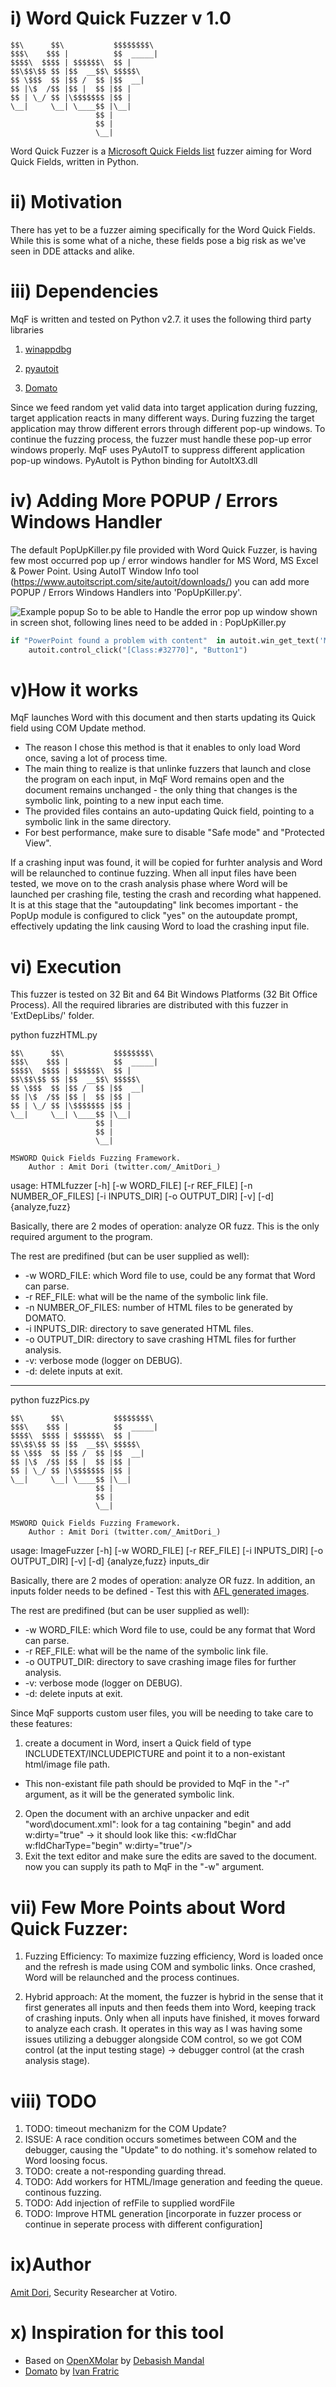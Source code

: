 i) Word Quick Fuzzer v 1.0
=======================

    $$\      $$\           $$$$$$$$\ 
    $$$\    $$$ |          $$  _____|
    $$$$\  $$$$ | $$$$$$\  $$ |      
    $$\$$\$$ $$ |$$  __$$\ $$$$$\    
    $$ \$$$  $$ |$$ /  $$ |$$  __|   
    $$ |\$  /$$ |$$ |  $$ |$$ |      
    $$ | \_/ $$ |\$$$$$$$ |$$ |      
    \__|     \__| \____$$ |\__|      
                       $$ |          
                       $$ |          
                       \__|          
                   

Word Quick Fuzzer is a [Microsoft Quick Fields list](https://support.office.com/en-us/article/list-of-field-codes-in-word-1ad6d91a-55a7-4a8d-b535-cf7888659a51) fuzzer aiming for Word Quick Fields, written in Python. 


ii) Motivation
=========================================
There has yet to be a fuzzer aiming specifically for the Word Quick Fields. While this is some what of a niche, these fields pose a big risk as we've seen in DDE attacks and alike.

iii) Dependencies
==================
MqF is written and tested on Python v2.7. it uses the following third party libraries

1. [winappdbg](https://github.com/MarioVilas/winappdbg)


2. [pyautoit](https://pypi.python.org/pypi/PyAutoIt/0.3)

3. [Domato](https://github.com/google/domato)

Since we feed random yet valid data into target application during fuzzing, target application reacts in many different ways. During fuzzing the target application may throw different errors through different pop-up windows. To continue the fuzzing process, the fuzzer must handle these pop-up error windows properly. MqF uses PyAutoIT to suppress different application pop-up windows. PyAutoIt is Python binding for AutoItX3.dll

				

iv) Adding More POPUP / Errors Windows Handler
===============================================

The default PopUpKiller.py file provided with Word Quick Fuzzer, is having few most occurred pop up / error windows handler for MS Word, MS Excel & Power Point. Using AutoIT Window Info tool (https://www.autoitscript.com/site/autoit/downloads/) you can add more POPUP / Errors Windows Handlers into 'PopUpKiller.py'.

![Example popup](https://github.com/VotiroLabs/Word-Quick-Fuzzer/blob/master/popuphandler.PNG)
So to be able to Handle the error pop up window shown in screen shot, following lines need to be added in : PopUpKiller.py

```python
if "PowerPoint found a problem with content"  in autoit.win_get_text('Microsoft PowerPoint'):
	autoit.control_click("[Class:#32770]", "Button1")

```

v)How it works
=============
MqF launches Word with this document and then starts updating its Quick field using COM Update method.
- The reason I chose this method is that it enables to only load Word once, saving a lot of process time. 
- The main thing to realize is that unlinke fuzzers that launch and close the program on each input, in MqF Word remains open and the document remains unchanged - the only thing that changes is the symbolic link, pointing to a new input each time.
- The provided files contains an auto-updating Quick field, pointing to a symbolic link in the same directory. 
- For best performance, make sure to disable "Safe mode" and "Protected View".

If a crashing input was found, it will be copied for furhter analysis and Word will be relaunched to continue fuzzing.
When all input files have been tested, we move on to the crash analysis phase where Word will be launched per crashing file, testing the crash and recording what happened.
It is at this stage that the "autoupdating" link becomes important - the PopUp module is configured to click "yes" on the autoupdate prompt, effectively updating the link causing Word to load the crashing input file.



vi) Execution
===================
This fuzzer is tested on 32 Bit and 64 Bit Windows Platforms (32 Bit Office Process). All the required libraries are distributed with this fuzzer in 'ExtDepLibs/' folder.


python fuzzHTML.py


    $$\      $$\           $$$$$$$$\
    $$$\    $$$ |          $$  _____|
    $$$$\  $$$$ | $$$$$$\  $$ |
    $$\$$\$$ $$ |$$  __$$\ $$$$$\
    $$ \$$$  $$ |$$ /  $$ |$$  __|
    $$ |\$  /$$ |$$ |  $$ |$$ |
    $$ | \_/ $$ |\$$$$$$$ |$$ |
    \__|     \__| \____$$ |\__|
                       $$ |
                       $$ |
                       \__|

    MSWORD Quick Fields Fuzzing Framework.
        Author : Amit Dori (twitter.com/_AmitDori_)

usage: HTMLfuzzer [-h] [-w WORD_FILE] [-r REF_FILE] [-n NUMBER_OF_FILES]
                  [-i INPUTS_DIR] [-o OUTPUT_DIR] [-v] [-d]
                  {analyze,fuzz}


Basically, there are 2 modes of operation: analyze OR fuzz. This is the only required argument to the program.

The rest are predifined (but can be user supplied as well):
- -w WORD_FILE: which Word file to use, could be any format that Word can parse.
- -r REF_FILE: what will be the name of the symbolic link file. 
- -n NUMBER_OF_FILES: number of HTML files to be generated by DOMATO.
- -i INPUTS_DIR: directory to save generated HTML files.
- -o OUTPUT_DIR: directory to save crashing HTML files for further analysis.
- -v: verbose mode (logger on DEBUG).
- -d: delete inputs at exit.

___________________________________________________________________________________

python fuzzPics.py


    $$\      $$\           $$$$$$$$\
    $$$\    $$$ |          $$  _____|
    $$$$\  $$$$ | $$$$$$\  $$ |
    $$\$$\$$ $$ |$$  __$$\ $$$$$\
    $$ \$$$  $$ |$$ /  $$ |$$  __|
    $$ |\$  /$$ |$$ |  $$ |$$ |
    $$ | \_/ $$ |\$$$$$$$ |$$ |
    \__|     \__| \____$$ |\__|
                       $$ |
                       $$ |
                       \__|

    MSWORD Quick Fields Fuzzing Framework.
        Author : Amit Dori (twitter.com/_AmitDori_)

usage: ImageFuzzer [-h] [-w WORD_FILE] [-r REF_FILE] [-i INPUTS_DIR]
                   [-o OUTPUT_DIR] [-v] [-d]
                   {analyze,fuzz} inputs_dir

Basically, there are 2 modes of operation: analyze OR fuzz.
In addition, an inputs folder needs to be defined - Test this with [AFL generated images](http://lcamtuf.coredump.cx/afl/demo/).

The rest are predifined (but can be user supplied as well):
- -w WORD_FILE: which Word file to use, could be any format that Word can parse.
- -r REF_FILE: what will be the name of the symbolic link file. 
- -o OUTPUT_DIR: directory to save crashing image files for further analysis.
- -v: verbose mode (logger on DEBUG).
- -d: delete inputs at exit.


Since MqF supports custom user files, you will be needing to take care to these features:
1. create a document in Word, insert a Quick field of type INCLUDETEXT/INCLUDEPICTURE and point it to a non-existant html/image file path.
- This non-existant file path should be provided to MqF in the "-r" argument, as it will be the generated symbolic link.
2. Open the document with an archive unpacker and edit "word\document.xml": look for a tag containing "begin" and add w:dirty="true" -> it should look like this: <w:fldChar w:fldCharType="begin" w:dirty="true"/>
3. Exit the text editor and make sure the edits are saved to the document. now you can supply its path to MqF in the "-w" argument.

vii) Few More Points about Word Quick Fuzzer:
======================================
1. Fuzzing Efficiency:
To maximize fuzzing efficiency, Word is loaded once and the refresh is made using COM and symbolic links. Once crashed, Word will be relaunched and the process continues.

2.  Hybrid approach:
At the moment, the fuzzer is hybrid in the sense that it first generates all inputs and then feeds them into Word, keeping track of crashing inputs. Only when all inputs have finished, it moves forward to analyze each crash.
It operates in this way as I was having some issues utilizing a debugger alongside COM control, so we got COM control (at the input testing stage)  -> debugger control (at the crash analysis stage).


viii) TODO
=======
1. TODO: timeout mechanizm for the COM Update?
2. ISSUE: A race condition occurs sometimes between COM and the debugger, causing the "Update" to do nothing. it's somehow related to Word loosing focus.
3. TODO: create a not-responding guarding thread.
4. TODO: Add workers for HTML/Image generation and feeding the queue. continous fuzzing.
5. TODO: Add injection of refFile to supplied wordFile
6. TODO: Improve HTML generation [incorporate in fuzzer process or continue in seperate process with different configuration]



ix)Author
=============
[Amit Dori](https://twitter.com/_AmitDori_), Security Researcher at Votiro.


x) Inspiration for this tool
=========================
- Based on [OpenXMolar]( https://github.com/debasishm89/OpenXMolar) by [Debasish Mandal](https://twitter.com/debasishm89)
- [Domato](https://github.com/google/domato) by [Ivan Fratric](ifratric@google.com)